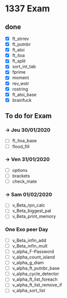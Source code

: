 # 1337 Exam
## done
- [x] ft_strrev	
- [x] ft_putnbr	
- [x] ft_atoi	
- [x] ft_itoa		
- [x] ft_split	
- [x] sort_int_tab	
- [x] fprime	
- [x] moment	
- [x] rev_wstr	
- [x] rostring	
- [x] ft_atoi_base          
- [x] brainfuck  

## To do for Exam
### -> Jeu 30/01/2020
- [ ] ft_itoa_base
- [ ] flood_fill

### -> Ven 31/01/2020
- [ ] options 
- [ ] brackets             
- [ ] check_mate

### -> Sam 01/02/2020
- [ ] v_Beta_rpn_calc       
- [ ] v_Beta_biggest_pal 
- [ ] v_Beta_print_memory   

### One Exo peer Day
- [ ] v_Beta_infin_add
- [ ] v_Beta_infin_mult
- [ ] v_alpha_F-Password
- [ ] v_alpha_count_island
- [ ] v_alpha_g_diam
- [ ] v_alpha_ft_putnbr_base
- [ ] v_alpha_cycle_detector
- [ ] v_alpha_ft_list_foreach
- [ ] v_alpha_ft_list_remove_if
- [ ] v_alpha_sort_list
